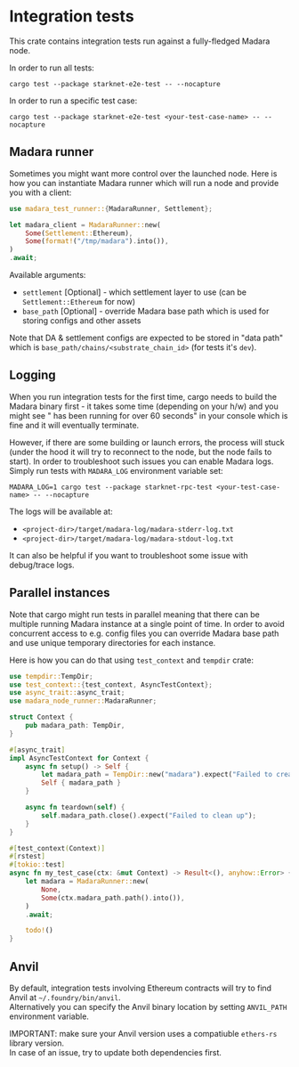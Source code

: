 # Integration tests

This crate contains integration tests run against a fully-fledged Madara node.

In order to run all tests:

```shell
cargo test --package starknet-e2e-test -- --nocapture
```

In order to run a specific test case:

```shell
cargo test --package starknet-e2e-test <your-test-case-name> -- --nocapture
```

## Madara runner

Sometimes you might want more control over the launched node. Here is how you
can instantiate Madara runner which will run a node and provide you with a
client:

```rust
use madara_test_runner::{MadaraRunner, Settlement};

let madara_client = MadaraRunner::new(
    Some(Settlement::Ethereum),
    Some(format!("/tmp/madara").into()),
)
.await;
```

Available arguments:

- `settlement` [Optional] - which settlement layer to use (can be
  `Settlement::Ethereum` for now)
- `base_path` [Optional] - override Madara base path which is used for storing
  configs and other assets

Note that DA & settlement configs are expected to be stored in "data path" which
is `base_path/chains/<substrate_chain_id>` (for tests it's `dev`).

## Logging

When you run integration tests for the first time, cargo needs to build the
Madara binary first - it takes some time (depending on your h/w) and you might
see "<your-test-case-name> has been running for over 60 seconds" in your console
which is fine and it will eventually terminate.

However, if there are some building or launch errors, the process will stuck
(under the hood it will try to reconnect to the node, but the node fails to
start). In order to troubleshoot such issues you can enable Madara logs. Simply
run tests with `MADARA_LOG` environment variable set:

```shell
MADARA_LOG=1 cargo test --package starknet-rpc-test <your-test-case-name> -- --nocapture
```

The logs will be available at:

- `<project-dir>/target/madara-log/madara-stderr-log.txt`
- `<project-dir>/target/madara-log/madara-stdout-log.txt`

It can also be helpful if you want to troubleshoot some issue with debug/trace
logs.

## Parallel instances

Note that cargo might run tests in parallel meaning that there can be multiple
running Madara instance at a single point of time. In order to avoid concurrent
access to e.g. config files you can override Madara base path and use unique
temporary directories for each instance.

Here is how you can do that using `test_context` and `tempdir` crate:

```rust
use tempdir::TempDir;
use test_context::{test_context, AsyncTestContext};
use async_trait::async_trait;
use madara_node_runner::MadaraRunner;

struct Context {
    pub madara_path: TempDir,
}

#[async_trait]
impl AsyncTestContext for Context {
    async fn setup() -> Self {
        let madara_path = TempDir::new("madara").expect("Failed to create Madara path");
        Self { madara_path }
    }

    async fn teardown(self) {
        self.madara_path.close().expect("Failed to clean up");
    }
}

#[test_context(Context)]
#[rstest]
#[tokio::test]
async fn my_test_case(ctx: &mut Context) -> Result<(), anyhow::Error> {
    let madara = MadaraRunner::new(
        None,
        Some(ctx.madara_path.path().into()),
    )
    .await;

    todo!()
}
```

## Anvil

By default, integration tests involving Ethereum contracts will try to find
Anvil at `~/.foundry/bin/anvil`.  
Alternatively you can specify the Anvil binary location by setting `ANVIL_PATH`
environment variable.

IMPORTANT: make sure your Anvil version uses a compatiuble `ethers-rs` library
version.  
In case of an issue, try to update both dependencies first.
